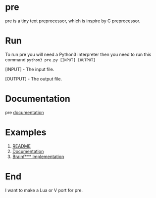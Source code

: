 # pre

pre is a tiny text preprocessor, which is inspire by C preprocessor.
# Run

To run pre you will need a Python3 interpreter then you need to run this command
`python3 pre.py [INPUT] [OUTPUT]`

[INPUT] - The input file.

[OUTPUT] - The output file.

# Documentation

pre [documentation](/doc.md)
# Examples

1. [README](/doc/readme.md.p)
2. [Documentation](/src/doc.md.p)
3. [Brainf*** Implementation](/examples/brain/)

# End

I want to make a Lua or V port for pre.
